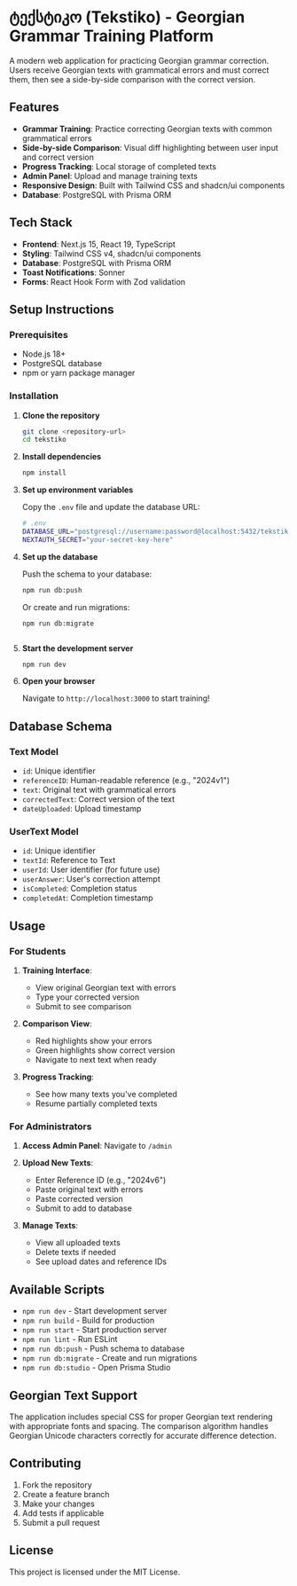 # ტექსტიკო (Tekstiko) - Georgian Grammar Training Platform

A modern web application for practicing Georgian grammar correction. Users receive Georgian texts with grammatical errors and must correct them, then see a side-by-side comparison with the correct version.

## Features

- **Grammar Training**: Practice correcting Georgian texts with common grammatical errors
- **Side-by-side Comparison**: Visual diff highlighting between user input and correct version
- **Progress Tracking**: Local storage of completed texts
- **Admin Panel**: Upload and manage training texts
- **Responsive Design**: Built with Tailwind CSS and shadcn/ui components
- **Database**: PostgreSQL with Prisma ORM

## Tech Stack

- **Frontend**: Next.js 15, React 19, TypeScript
- **Styling**: Tailwind CSS v4, shadcn/ui components
- **Database**: PostgreSQL with Prisma ORM
- **Toast Notifications**: Sonner
- **Forms**: React Hook Form with Zod validation

## Setup Instructions

### Prerequisites

- Node.js 18+
- PostgreSQL database
- npm or yarn package manager

### Installation

1. **Clone the repository**

   ```bash
   git clone <repository-url>
   cd tekstiko
   ```

2. **Install dependencies**

   ```bash
   npm install
   ```

3. **Set up environment variables**

   Copy the `.env` file and update the database URL:

   ```bash
   # .env
   DATABASE_URL="postgresql://username:password@localhost:5432/tekstiko?schema=public"
   NEXTAUTH_SECRET="your-secret-key-here"
   ```

4. **Set up the database**

   Push the schema to your database:

   ```bash
   npm run db:push
   ```

   Or create and run migrations:

   ```bash
   npm run db:migrate
   ```

   ```

   ```

5. **Start the development server**

   ```bash
   npm run dev
   ```

6. **Open your browser**

   Navigate to `http://localhost:3000` to start training!

## Database Schema

### Text Model

- `id`: Unique identifier
- `referenceID`: Human-readable reference (e.g., "2024v1")
- `text`: Original text with grammatical errors
- `correctedText`: Correct version of the text
- `dateUploaded`: Upload timestamp

### UserText Model

- `id`: Unique identifier
- `textId`: Reference to Text
- `userId`: User identifier (for future use)
- `userAnswer`: User's correction attempt
- `isCompleted`: Completion status
- `completedAt`: Completion timestamp

## Usage

### For Students

1. **Training Interface**:

   - View original Georgian text with errors
   - Type your corrected version
   - Submit to see comparison

2. **Comparison View**:

   - Red highlights show your errors
   - Green highlights show correct version
   - Navigate to next text when ready

3. **Progress Tracking**:
   - See how many texts you've completed
   - Resume partially completed texts

### For Administrators

1. **Access Admin Panel**: Navigate to `/admin`

2. **Upload New Texts**:

   - Enter Reference ID (e.g., "2024v6")
   - Paste original text with errors
   - Paste corrected version
   - Submit to add to database

3. **Manage Texts**:
   - View all uploaded texts
   - Delete texts if needed
   - See upload dates and reference IDs

## Available Scripts

- `npm run dev` - Start development server
- `npm run build` - Build for production
- `npm run start` - Start production server
- `npm run lint` - Run ESLint
- `npm run db:push` - Push schema to database
- `npm run db:migrate` - Create and run migrations
- `npm run db:studio` - Open Prisma Studio

## Georgian Text Support

The application includes special CSS for proper Georgian text rendering with appropriate fonts and spacing. The comparison algorithm handles Georgian Unicode characters correctly for accurate difference detection.

## Contributing

1. Fork the repository
2. Create a feature branch
3. Make your changes
4. Add tests if applicable
5. Submit a pull request

## License

This project is licensed under the MIT License.

